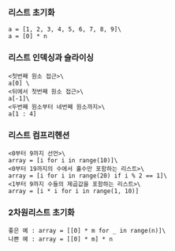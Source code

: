 ### 리스트 초기화
```
a = [1, 2, 3, 4, 5, 6, 7, 8, 9]\
a = [0] * n
```

### 리스트 인덱싱과 슬라이싱
```
<첫번째 원소 접근>\
a[0] \
<뒤에서 첫번째 원소 접근>\
a[-1]\
<두번째 원소부터 네번째 원소까지>\
a[1 : 4]
```

### 리스트 컴프리헨션
```
<0부터 9까지 선언>\
array = [i for i in range(10)]\
<0부터 19까지의 수에서 홀수만 포함하는 리스트>\
array = [i for i in range(20) if i % 2 == 1]\
<1부터 9까지 수들의 제곱값을 포함하는 리스트>\
array = [i * i for i in range(1, 10)]
```
### 2차원리스트 초기화
```
좋은 예 : array = [[0] * m for _ in range(n)]\
나쁜 예 : array = [[0] * m] * n
```
